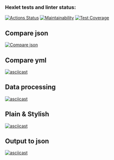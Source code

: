 ### Hexlet tests and linter status:

[![Actions Status](https://github.com/RomanKharkin/java-project-71/workflows/hexlet-check/badge.svg)](https://github.com/RomanKharkin/java-project-71/actions)
[![Maintainability](https://api.codeclimate.com/v1/badges/0d095dbc142f84bac5cd/maintainability)](https://codeclimate.com/github/RomanKharkin/java-project-71/maintainability)
[![Test Coverage](https://api.codeclimate.com/v1/badges/0d095dbc142f84bac5cd/test_coverage)](https://codeclimate.com/github/RomanKharkin/java-project-71/test_coverage)

## Compare json

[![Compare json](https://asciinema.org/a/rWfUmSjqBafe3y2yAJKi465Yp.svg)](https://asciinema.org/a/rWfUmSjqBafe3y2yAJKi465Yp)

## Compare yml

[![asciicast](https://asciinema.org/a/VAkZPWLeU3iSysq8QnoJGApET.svg)](https://asciinema.org/a/VAkZPWLeU3iSysq8QnoJGApET)

## Data processing

[![asciicast](https://asciinema.org/a/fhcMcNlMP3sfO68TM5BqX5C4q.svg)](https://asciinema.org/a/fhcMcNlMP3sfO68TM5BqX5C4q)

## Plain & Stylish

[![asciicast](https://asciinema.org/a/b5aa6X364ohM8m8w8YfUcA7nB.svg)](https://asciinema.org/a/b5aa6X364ohM8m8w8YfUcA7nB)

## Output to json

[![asciicast](https://asciinema.org/a/oo8c3nxoQi1PKQ9ITrCx4aOtH.svg)](https://asciinema.org/a/oo8c3nxoQi1PKQ9ITrCx4aOtH)

